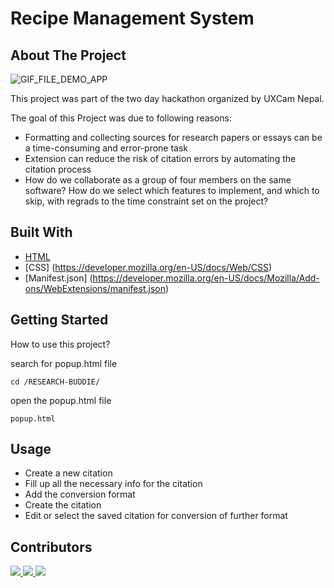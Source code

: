 # Recipe Management System

## About The Project

![GIF_FILE_DEMO_APP](https://github.com/Sudeep-K/Research-Buddy/blob/main/researchbuddy.gif)

This project was part of the two day hackathon organized by UXCam Nepal.

The goal of this Project was due to following reasons:

- Formatting and collecting sources for research papers or essays can be a time-consuming and error-prone task
- Extension can reduce the risk of citation errors by automating the citation process
- How do we collaborate as a group of four members on the same software? How do we select which features to implement, and which to skip, with regrads to the time constraint set on the project?

## Built With

- [HTML](https://developer.mozilla.org/en-US/docs/Web/HTML)
- [CSS] (https://developer.mozilla.org/en-US/docs/Web/CSS)
- [Manifest.json] (https://developer.mozilla.org/en-US/docs/Mozilla/Add-ons/WebExtensions/manifest.json)

## Getting Started

How to use this project?

search for popup.html file

```
cd /RESEARCH-BUDDIE/
```

open the popup.html file

```
popup.html
```

## Usage

- Create a new citation
- Fill up all the necessary info for the citation
- Add the conversion format
- Create the citation
- Edit or select the saved citation for conversion of further format

## Contributors

<a href="https://github.com/Sudeep-K">
  <img src="https://github.com/Sudeep-K.png?size=50">
</a>
<a href="https://github.com/bikrantbdr">
  <img src="https://github.com/bikrantbdr.png?size=50">
</a>
<a href="https://github.com/SAMEER-SHRESTHA911">
  <img src="https://github.com/SAMEER-SHRESTHA911.png?size=50">
</a>